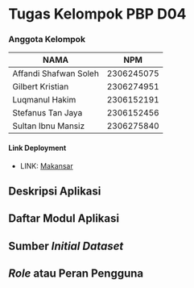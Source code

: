 # Tugas Kelompok PBP D04
### Anggota Kelompok

| NAMA                  | NPM           |
| ------------------|----------| 
| Affandi Shafwan Soleh | 2306245075    |
| Gilbert Kristian      | 2306274951    |
| Luqmanul Hakim        | 2306152191    |
| Stefanus Tan Jaya     | 2306152456    |
| Sultan Ibnu Mansiz    | 2306275840    |

#### Link Deployment
* LINK: [Makansar](...)

## Deskripsi Aplikasi

## Daftar Modul Aplikasi

## Sumber _Initial Dataset_

## _Role_ atau Peran Pengguna